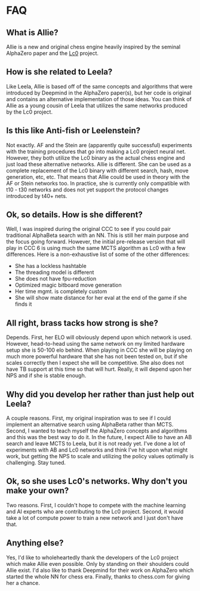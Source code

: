 # FAQ

## What is Allie?

Allie is a new and original chess engine heavily inspired by the seminal AlphaZero paper and the [Lc0](https://lczero.org "Lc0") project.

## How is she related to Leela?

Like Leela, Allie is based off of the same concepts and algorithms that were introduced by Deepmind in the AlphaZero paper(s), but her code is original and contains an alternative implementation of those ideas. You can think of Allie as a young cousin of Leela that utilizes the same networks produced by the Lc0 project.

## Is this like Anti-fish or Leelenstein?

Not exactly. AF and the Stein are (apparently quite successful) experiments with the training procedures that go into making a Lc0 project neural net. However, they both utilize the Lc0 binary as the actual chess engine and just load these alternative networks. Allie is different. She can be used as a complete replacement of the Lc0 binary with different search, hash, move generation, etc, etc. That means that Allie could be used in theory with the AF or Stein networks too. In practice, she is currently only compatible with t10 - t30 networks and does not yet support the protocol changes introduced by t40+ nets.

## Ok, so details. How is she different?

Well, I was inspired during the original CCC to see if you could pair traditional AlphaBeta search with an NN. This is still her main purpose and the focus going forward. However, the initial pre-release version that will play in CCC 6 is using much the same MCTS algorithm as Lc0 with a few differences. Here is a non-exhaustive list of some of the other differences:
- She has a lockless hashtable
- The threading model is different
- She does not have fpu-reduction
- Optimized magic bitboard move generation
- Her time mgmt. is completely custom
- She will show mate distance for her eval at the end of the game if she finds it

## All right, brass tacks how strong is she?

Depends. First, her ELO will obviously depend upon which network is used. However, head-to-head using the same network on my limited hardware setup she is 50-100 elo behind. When playing in CCC she will be playing on much more powerful hardware that she has not been tested on, but if she scales correctly then I expect she will be competitive. She also does not have TB support at this time so that will hurt. Really, it will depend upon her NPS and if she is stable enough.

## Why did you develop her rather than just help out Leela?

A couple reasons. First, my original inspiration was to see if I could implement an alternative search using AlphaBeta rather than MCTS. Second, I wanted to teach myself the AlphaZero concepts and algorithms and this was the best way to do it. In the future, I expect Allie to have an AB search and leave MCTS to Leela, but it is not ready yet. I've done a lot of experiments with AB and Lc0 networks and think I've hit upon what might work, but getting the NPS to scale and utilizing the policy values optimally is challenging. Stay tuned.

## Ok, so she uses Lc0's networks. Why don't you make your own?

Two reasons. First, I couldn't hope to compete with the machine learning and AI experts who are contributing to the Lc0 project. Second, it would take a lot of compute power to train a new network and I just don't have that.

## Anything else?

Yes, I'd like to wholeheartedly thank the developers of the Lc0 project which make Allie even possible. Only by standing on their shoulders could Allie exist. I'd also like to thank Deepmind for their work on AlphaZero which started the whole NN for chess era. Finally, thanks to chess.com for giving her a chance.

